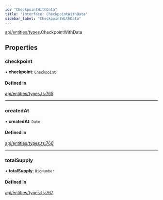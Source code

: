 ```yaml
---
id: "CheckpointWithData"
title: "Interface: CheckpointWithData"
sidebar_label: "CheckpointWithData"
---
```


[api/entities/types](../../../../../modules/API/Entities/Types/Types.md).CheckpointWithData

## Properties

### checkpoint

• **checkpoint**: [`Checkpoint`](../../../../../classes/API/Entities/Checkpoint/Checkpoint.md)

#### Defined in

[api/entities/types.ts:765](https://github.com/PolymeshAssociation/polymesh-sdk/blob/c53723bab/src/api/entities/types.ts#L765)

___

### createdAt

• **createdAt**: `Date`

#### Defined in

[api/entities/types.ts:766](https://github.com/PolymeshAssociation/polymesh-sdk/blob/c53723bab/src/api/entities/types.ts#L766)

___

### totalSupply

• **totalSupply**: `BigNumber`

#### Defined in

[api/entities/types.ts:767](https://github.com/PolymeshAssociation/polymesh-sdk/blob/c53723bab/src/api/entities/types.ts#L767)
